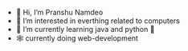 - 👋 Hi, I’m Pranshu Namdeo
- 👀 I’m interested in everthing related to computers
- 🌱 I’m currently learning java and python 🐍
- 🕸️ currently doing web-development

<!---
namdpran8/namdpran8 is a ✨ special ✨ repository because its `README.md` (this file) appears on your GitHub profile.
You can click the Preview link to take a look at your changes.

- 💞️ I’m looking to collaborate on ...
- 📫 
- 😄 
- ⚡

--->
